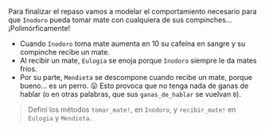 Para finalizar el repaso vamos a modelar el comportamiento necesario para que `Inodoro` pueda tomar mate con cualquiera de sus compinches... ¡Polimórficamente!

* Cuando `Inodoro` toma mate aumenta en 10 su cafeína en sangre y su compinche recibe un mate. 
* Al recibir un mate, `Eulogia` se enoja porque `Inodoro` siempre le da mates fríos. 
* Por su parte, `Mendieta` se descompone cuando recibe un mate, porque bueno... es un perro. :stuck_out_tongue: Esto provoca que no tenga nada de ganas de hablar (o en otras palabras, que sus `ganas_de_hablar` se vuelvan `0`).

> Definí los métodos `tomar_mate!`, en `Inodoro`, y `recibir_mate!` en `Eulogia` y `Mendieta`.
